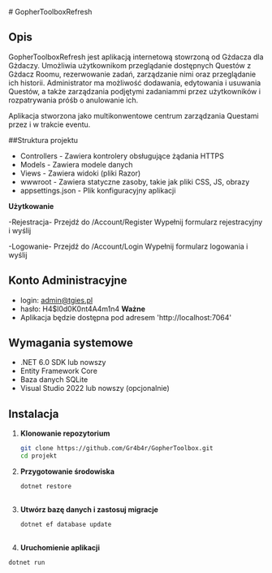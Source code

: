    ﻿# GopherToolboxRefresh

## Opis
GopherToolboxRefresh jest aplikacją internetową stowrzoną od Gżdacza dla Gżdaczy.
Umożliwia użytkownikom przeglądanie dostępnych Questów z Gżdacz Roomu, rezerwowanie zadań, zarządzanie nimi oraz przeglądanie ich historii. 
Administrator ma możliwość dodawania, edytowania i usuwania Questów, a także zarządzania podjętymi zadaniammi przez użytkowników i rozpatrywania próśb o anulowanie ich.

Aplikacja stworzona jako multikonwentowe centrum zarządzania Questami przez i w trakcie eventu.


##Struktura projektu

- Controllers - Zawiera kontrolery obsługujące żądania HTTPS
- Models - Zawiera modele danych
- Views - Zawiera widoki (pliki Razor)
- wwwroot - Zawiera statyczne zasoby, takie jak pliki CSS, JS, obrazy
- appsettings.json - Plik konfiguracyjny aplikacji

**Użytkowanie**

-Rejestracja-
Przejdź do /Account/Register
Wypełnij formularz rejestracyjny i wyślij

-Logowanie- 
Przejdź do /Account/Login
Wypełnij formularz logowania i wyślij

## Konto Administracyjne
- login: admin@tgies.pl
- hasło: H4$l0d0K0nt4A4m1n4
**Ważne**
- Aplikacja będzie dostępna pod adresem 'http://localhost:7064'
## Wymagania systemowe
- .NET 6.0 SDK lub nowszy
- Entity Framework Core
- Baza danych SQLite
- Visual Studio 2022 lub nowszy (opcjonalnie)

## Instalacja

1. **Klonowanie repozytorium**
   ```bash
   git clone https://github.com/Gr4b4r/GopherToolbox.git
   cd projekt
   
2. **Przygotowanie środowiska**
   ```bash
   dotnet restore
          
3. **Utwórz bazę danych i zastosuj migracje**
   ```bash
   dotnet ef database update
  
 4. **Uruchomienie aplikacji**
   ```bash
   dotnet run
